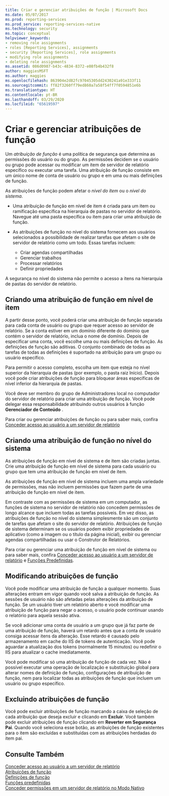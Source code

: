 ```yaml
---
title: Criar e gerenciar atribuições de função | Microsoft Docs
ms.date: 05/07/2017
ms.prod: reporting-services
ms.prod_service: reporting-services-native
ms.technology: security
ms.topic: conceptual
helpviewer_keywords:
- removing role assignments
- roles [Reporting Services], assignments
- security [Reporting Services], role assignments
- modifying role assignments
- deleting role assignments
ms.assetid: 086d0987-b43c-4834-8372-e08fb4b432f8
author: maggiesMSFT
ms.author: maggies
ms.openlocfilehash: 863904e2d82fc97045305dd2430241a91e333f11
ms.sourcegitcommit: ff82f3260ff79ed860a7a58f54ff7f0594851e6b
ms.translationtype: HT
ms.contentlocale: pt-BR
ms.lasthandoff: 03/29/2020
ms.locfileid: "65619597"
---
```

# <a name="create-and-manage-role-assignments"></a>Criar e gerenciar atribuições de função

Um *atribuição de função* é uma política de segurança que determina as permissões do usuário ou do grupo. As permissões decidem se o usuário ou grupo pode acessar ou modificar um item de servidor de relatório específico ou executar uma tarefa. Uma atribuição de função consiste em um único nome de conta de usuário ou grupo e em uma ou mais definições de função.

As atribuições de função podem afetar o *nível do item* ou o *nível do sistema*.

- Uma atribuição de função em nível de item é criada para um item ou ramificação específica na hierarquia de pastas no servidor de relatório. Navegue até uma pasta específica ou item para criar uma atribuição de função.

- As atribuições de função no nível do sistema fornecem aos usuários selecionados a possibilidade de realizar tarefas que afetam o site de servidor de relatório como um todo. Essas tarefas incluem:
  - Criar agendas compartilhadas
  - Gerenciar trabalhos
  - Processar relatórios
  - Definir propriedades

A segurança no nível do sistema não permite o acesso a itens na hierarquia de pastas do servidor de relatório.

## <a name="creating-an-item-level-role-assignment"></a>Criando uma atribuição de função em nível de item

A partir desse ponto, você poderá criar uma atribuição de função separada para cada conta de usuário ou grupo que requer acesso ao servidor de relatório. Se a conta estiver em um domínio diferente do domínio que contém o servidor de relatório, inclua o nome de domínio. Depois de especificar uma conta, você escolhe uma ou mais definições de função. As definições de função são aditivas. O conjunto combinado de todas as tarefas de todas as definições é suportado na atribuição para um grupo ou usuário específico.

Para permitir o acesso completo, escolha um item que esteja no nível superior da hierarquia de pastas (por exemplo, o pasta raiz Início). Depois você pode criar atribuições de função para bloquear áreas específicas de nível inferior da hierarquia de pastas.

Você deve ser membro do grupo de Administradores local no computador do servidor de relatório para criar uma atribuição de função. Você pode delegar essa responsabilidade atribuindo outros usuários à função **Gerenciador de Conteúdo** .

Para criar ou gerenciar atribuições de função ou para saber mais, confira [Conceder acesso ao usuário a um servidor de relatório](../../reporting-services/security/grant-user-access-to-a-report-server.md)
  
## <a name="creating-a-system-level-role-assignment"></a>Criando uma atribuição de função no nível do sistema

As atribuições de função em nível de sistema e de item são criadas juntas. Crie uma atribuição de função em nível de sistema para cada usuário ou grupo que tem uma atribuição de função em nível de item.

As atribuições de função em nível de sistema incluem uma ampla variedade de permissões, mas não incluem permissões que fazem parte de uma atribuição de função em nível de item.

Em contraste com as permissões de sistema em um computador, as funções de sistema no servidor de relatório não concedem permissões de longo alcance que incluem todas as tarefas possíveis. Em vez disso, as atribuições de função no nível do sistema simplesmente são um conjunto de tarefas que afetam o site do servidor de relatório. Atribuições de função de sistema determinam se os usuários podem exibir propriedades de aplicativo (como a imagem ou o título da página inicial), exibir ou gerenciar agendas compartilhadas ou usar o Construtor de Relatórios.

Para criar ou gerenciar uma atribuição de função em nível de sistema ou para saber mais, confira [Conceder acesso ao usuário a um servidor de relatório](../../reporting-services/security/grant-user-access-to-a-report-server.md) e [Funções Predefinidas](../../reporting-services/security/role-definitions-predefined-roles.md).  

## <a name="modifying-a-role-assignment"></a>Modificando atribuições de função

Você pode modificar uma atribuição de função a qualquer momento. Suas alterações entram em vigor quando você salva a atribuição de função. As sessões de usuário não são afetadas pelas alterações da atribuição de função. Se um usuário tiver um relatório aberto e você modificar uma atribuição de função para negar o acesso, o usuário pode continuar usando o relatório para aquela sessão ativa.

Se você adicionar uma conta de usuário a um grupo que já faz parte de uma atribuição de função, haverá um retardo antes que a conta de usuário consiga acessar itens da alteração. Esse retardo é causado pelo armazenamento em cache do IIS de tokens de autenticação. Você pode aguardar a atualização dos tokens (normalmente 15 minutos) ou redefinir o IIS para atualizar o cache imediatamente.

Você pode modificar só uma atribuição de função de cada vez. Não é possível executar uma operação de localização e substituição global para alterar nomes de definição de função, configurações de atribuição de função, nem para localizar todas as atribuições de função que incluem um usuário ou grupo específico.

## <a name="deleting-a-role-assignment"></a>Excluindo atribuições de função

Você pode excluir atribuições de função marcando a caixa de seleção de cada atribuição que deseja excluir e clicando em **Excluir**. Você também pode excluir atribuições de função clicando em **Reverter em Segurança Pai**. Quando você seleciona esse botão, as atribuições de função existentes para o item são excluídas e substituídas com as atribuições herdadas do item pai.

## <a name="see-also"></a>Consulte Também

[Conceder acesso ao usuário a um servidor de relatório](../../reporting-services/security/grant-user-access-to-a-report-server.md)  
[Atribuições de função](../../reporting-services/security/role-assignments.md)  
[Definições de função](../../reporting-services/security/role-definitions.md)  
[Funções predefinidas](../../reporting-services/security/role-definitions-predefined-roles.md)  
[Conceder permissões em um servidor de relatório no Modo Nativo](../../reporting-services/security/granting-permissions-on-a-native-mode-report-server.md)
